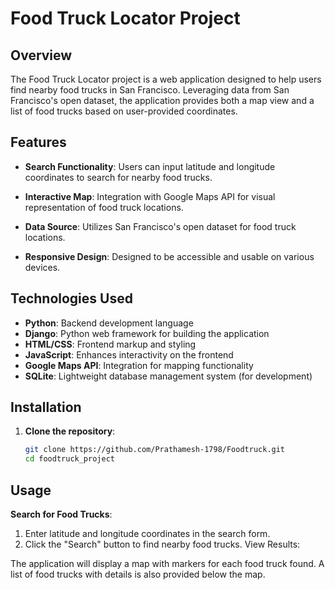 
# Food Truck Locator Project

## Overview

The Food Truck Locator project is a web application designed to help users find nearby food trucks in San Francisco. Leveraging data from San Francisco's open dataset, the application provides both a map view and a list of food trucks based on user-provided coordinates.

## Features

- **Search Functionality**: Users can input latitude and longitude coordinates to search for nearby food trucks.
  
- **Interactive Map**: Integration with Google Maps API for visual representation of food truck locations.
  
- **Data Source**: Utilizes San Francisco's open dataset for food truck locations.
  
- **Responsive Design**: Designed to be accessible and usable on various devices.

## Technologies Used

- **Python**: Backend development language
- **Django**: Python web framework for building the application
- **HTML/CSS**: Frontend markup and styling
- **JavaScript**: Enhances interactivity on the frontend
- **Google Maps API**: Integration for mapping functionality
- **SQLite**: Lightweight database management system (for development)

## Installation

1. **Clone the repository**:
   ```bash
   git clone https://github.com/Prathamesh-1798/Foodtruck.git
   cd foodtruck_project

## Usage
**Search for Food Trucks**:

1. Enter latitude and longitude coordinates in the search form.
2. Click the "Search" button to find nearby food trucks.
View Results:

The application will display a map with markers for each food truck found.
A list of food trucks with details is also provided below the map.


   
